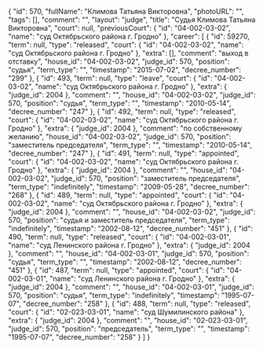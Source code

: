 {
    "id": 570,
    "fullName": "Климова Татьяна Викторовна",
    "photoURL": "",
    "tags": [],
    "comment": "",
    "layout": "judge",
    "title": "Судья Климова Татьяна Викторовна",
    "court": null,
    "previousCourt": {
        "id": "04-002-03-02",
        "name": "суд Октябрьского района г. Гродно"
    },
    "career": [
        {
            "id": 59270,
            "term": null,
            "type": "released",
            "court": {
                "id": "04-002-03-02",
                "name": "суд Октябрьского района г. Гродно"
            },
            "extra": [],
            "comment": "выход в отставку",
            "house_id": "04-002-03-02",
            "judge_id": 570,
            "position": "судья",
            "term_type": "",
            "timestamp": "2015-07-02",
            "decree_number": "299"
        },
        {
            "id": 493,
            "term": null,
            "type": "leave",
            "court": {
                "id": "04-002-03-02",
                "name": "суд Октябрьского района г. Гродно"
            },
            "extra": {
                "judge_id": 2004
            },
            "comment": "",
            "house_id": "04-002-03-02",
            "judge_id": 570,
            "position": "судья",
            "term_type": "",
            "timestamp": "2010-05-14",
            "decree_number": "247"
        },
        {
            "id": 492,
            "term": null,
            "type": "released",
            "court": {
                "id": "04-002-03-02",
                "name": "суд Октябрьского района г. Гродно"
            },
            "extra": {
                "judge_id": 2004
            },
            "comment": "по собственному желанию",
            "house_id": "04-002-03-02",
            "judge_id": 570,
            "position": "заместитель председателя",
            "term_type": "",
            "timestamp": "2010-05-14",
            "decree_number": "247"
        },
        {
            "id": 491,
            "term": null,
            "type": "appointed",
            "court": {
                "id": "04-002-03-02",
                "name": "суд Октябрьского района г. Гродно"
            },
            "extra": {
                "judge_id": 2004
            },
            "comment": "",
            "house_id": "04-002-03-02",
            "judge_id": 570,
            "position": "заместитель председателя",
            "term_type": "indefinitely",
            "timestamp": "2009-05-28",
            "decree_number": "268"
        },
        {
            "id": 489,
            "term": null,
            "type": "appointed",
            "court": {
                "id": "04-002-03-02",
                "name": "суд Октябрьского района г. Гродно"
            },
            "extra": {
                "judge_id": 2004
            },
            "comment": "",
            "house_id": "04-002-03-02",
            "judge_id": 570,
            "position": "судья и заместитель председателя",
            "term_type": "indefinitely",
            "timestamp": "2002-08-12",
            "decree_number": "451"
        },
        {
            "id": 490,
            "term": null,
            "type": "released",
            "court": {
                "id": "04-002-03-01",
                "name": "суд Ленинского района г. Гродно"
            },
            "extra": {
                "judge_id": 2004
            },
            "comment": "",
            "house_id": "04-002-03-01",
            "judge_id": 570,
            "position": "судья",
            "term_type": "",
            "timestamp": "2002-08-12",
            "decree_number": "451"
        },
        {
            "id": 487,
            "term": null,
            "type": "appointed",
            "court": {
                "id": "04-002-03-01",
                "name": "суд Ленинского района г. Гродно"
            },
            "extra": {
                "judge_id": 2004
            },
            "comment": "",
            "house_id": "04-002-03-01",
            "judge_id": 570,
            "position": "судья",
            "term_type": "indefinitely",
            "timestamp": "1995-07-07",
            "decree_number": "258"
        },
        {
            "id": 488,
            "term": null,
            "type": "released",
            "court": {
                "id": "02-023-03-01",
                "name": "суд Шумилинского района"
            },
            "extra": {
                "judge_id": 2004
            },
            "comment": "",
            "house_id": "02-023-03-01",
            "judge_id": 570,
            "position": "председатель",
            "term_type": "",
            "timestamp": "1995-07-07",
            "decree_number": "258"
        }
    ]
}